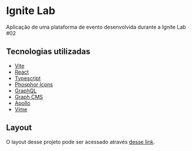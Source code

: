 # Ignite Lab

Aplicação de uma plataforma de evento desenvolvida durante a Ignite Lab #02

## Tecnologias utilizadas

- [Vite](https://vitejs.dev/)
- [React](https://pt-br.reactjs.org/)
- [Typescript](https://www.typescriptlang.org/)
- [Phosphor Icons](https://phosphoricons.com/)
- [GraphQL](https://graphql.org/)
- [Graph CMS](https://graphcms.com/)
- [Apollo](https://www.apollographql.com/)
- [Vime](https://vimejs.com/)

## Layout

O layout desse projeto pode ser acessado através [desse link](https://www.figma.com/community/file/1120711251998877938).
